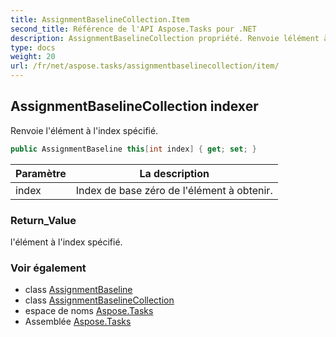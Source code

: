 ```yaml
---
title: AssignmentBaselineCollection.Item
second_title: Référence de l'API Aspose.Tasks pour .NET
description: AssignmentBaselineCollection propriété. Renvoie lélément à lindex spécifié.
type: docs
weight: 20
url: /fr/net/aspose.tasks/assignmentbaselinecollection/item/
---
```

## AssignmentBaselineCollection indexer

Renvoie l'élément à l'index spécifié.

```csharp
public AssignmentBaseline this[int index] { get; set; }
```

| Paramètre | La description |
| --- | --- |
| index | Index de base zéro de l'élément à obtenir. |

### Return_Value

l'élément à l'index spécifié.

### Voir également

* class [AssignmentBaseline](../../assignmentbaseline/)
* class [AssignmentBaselineCollection](../)
* espace de noms [Aspose.Tasks](../../assignmentbaselinecollection/)
* Assemblée [Aspose.Tasks](../../../)


